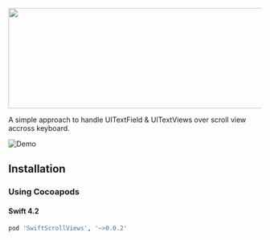 <p align="center">
  <img width="600" height="200" src="https://rajamohan-s.github.io/resources/repo_Swift_ScrollViews/logo.png">
</p>
A simple approach to handle UITextField & UITextViews over scroll view accross keyboard.

![Demo](./images/demo.gif)

## Installation

### Using Cocoapods
#### Swift 4.2
```ruby
pod 'SwiftScrollViews', '~>0.0.2'
```
